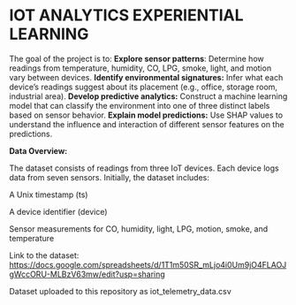 # IOT ANALYTICS EXPERIENTIAL LEARNING

The goal of the project is to:
**Explore sensor patterns**: Determine how readings from temperature, humidity, CO, LPG, smoke, light, and motion vary between devices.
**Identify environmental signatures:** Infer what each device’s readings suggest about its placement (e.g., office, storage room, industrial area).
**Develop predictive analytics:** Construct a machine learning model that can classify the environment into one of three distinct labels based on sensor behavior.
**Explain model predictions:** Use SHAP values to understand the influence and interaction of different sensor features on the predictions.

**Data Overview:**

The dataset consists of readings from three IoT devices. Each device logs data from seven sensors. Initially, the dataset includes: 

A Unix timestamp (ts)

A device identifier (device)

Sensor measurements for CO, humidity, light, LPG, motion, smoke, and temperature

Link to the dataset: https://docs.google.com/spreadsheets/d/1T1m50SR_mLjo4i0Um9jO4FLAOJgWccORU-MLBzV63mw/edit?usp=sharing

Dataset uploaded to this repository as iot_telemetry_data.csv


